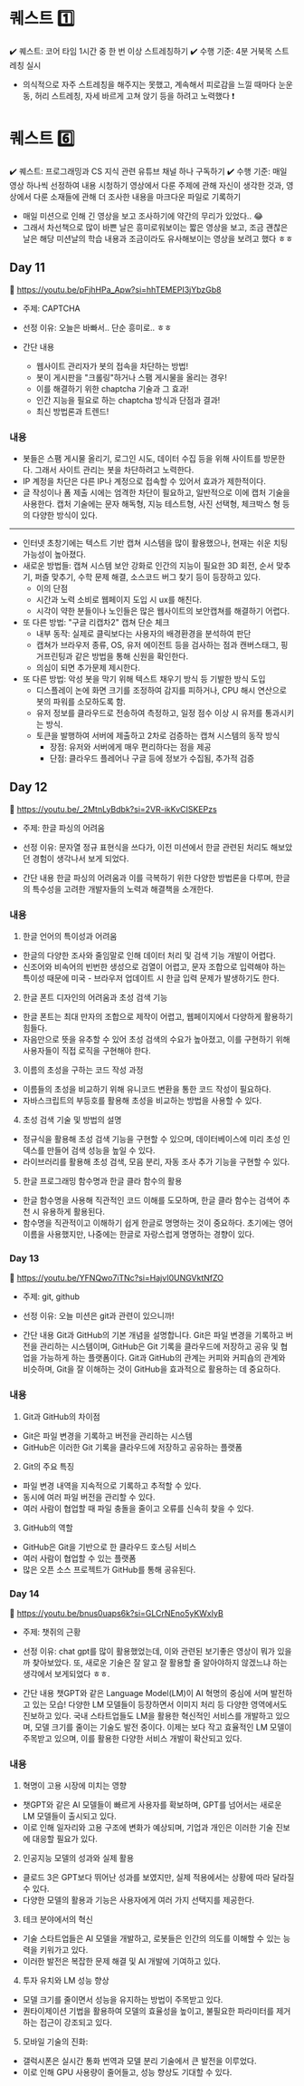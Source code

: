 # 퀘스트 1️⃣
✔️ 퀘스트: 코어 타임 1시간 중 한 번 이상 스트레칭하기
✔️ 수행 기준: 4분 거북목 스트레칭 실시

- 의식적으로 자주 스트레칭을 해주지는 못했고, 계속해서 피로감을 느낄 때마다 눈운동, 허리 스트레칭, 자세 바르게 고쳐 앉기 등을 하려고 노력했다 ❗️



# 퀘스트 6️⃣

✔️ 퀘스트: 프로그래밍과 CS 지식 관련 유튜브 채널 하나 구독하기
✔️ 수행 기준: 매일 영상 하나씩 선정하여 내용 시청하기
영상에서 다룬 주제에 관해 자신이 생각한 것과, 영상에서 다룬 소재들에 관해 더 조사한 내용을 마크다운 파일로 기록하기

- 매일 미션으로 인해 긴 영상을 보고 조사하기에 약간의 무리가 있었다.. 😂
- 그래서 차선책으로 많이 바쁜 날은 흥미로워보이는 짧은 영상을 보고, 조금 괜찮은 날은 해당 미션날의 학습 내용과 조금이라도 유사해보이는 영상을 보려고 했다 ㅎㅎ 


## Day 11
🔗 https://youtu.be/pFjhHPa_Apw?si=hhTEMEPI3jYbzGb8
- 주제: CAPTCHA
- 선정 이유: 오늘은 바빠서.. 단순 흥미로.. ㅎㅎ

- 간단 내용
    - 웹사이트 관리자가 봇의 접속을 차단하는 방법!
    - 봇이 게시판을 "크롤링"하거나 스팸 게시물을 올리는 경우!
    - 이를 해결하기 위한 chaptcha 기술과 그 효과!
    - 인간 지능을 필요로 하는 chaptcha 방식과 단점과 결과!
    - 최신 방법론과 트렌드!

### 내용
- 봇들은 스팸 게시물 올리기, 로그인 시도, 데이터 수집 등을 위해 사이트를 방문한다. 그래서 사이트 관리는 봇을 차단하려고 노력한다.
- IP 계정을 차단은 다른 IP나 계정으로 접속할 수 있어서 효과가 제한적이다.
- 글 작성이나 폼 제출 시에는 엄격한 차단이 필요하고, 일반적으로 이에 캡처 기술을 사용한다. 캡처 기술에는 문자 해독형, 지능 테스트형, 사진 선택형, 체크박스 형 등의 다양한 방식이 있다.
---
- 인터넷 초창기에는 텍스트 기반 캡쳐 시스템을 많이 활용했으나, 현재는 쉬운 치팅 가능성이 높아졌다.
- 새로운 방법들: 캡쳐 시스템 보안 강화로 인간의 지능이 필요한 3D 회전, 순서 맞추기, 퍼즐 맞추기, 수학 문제 해결, 소스코드 버그 찾기 등이 등장하고 있다.
    - 이의 단점
    - 시간과 노력 소비로 웹페이지 도입 시 ux를 해친다.
    - 시각이 약한 분들이나 노인들은 많은 웹사이트의 보안캡쳐를 해결하기 어렵다.
- 또 다른 방법: "구글 리캡차2" 캡쳐 단순 체크
    - 내부 동작: 실제로 클릭보다는 사용자의 배경환경을 분석하여 판단
    - 캡쳐가 브라우저 종류, OS, 유저 에이전트 등을 검사하는 점과 캔버스태그, 핑거프린팅과 같은 방법을 통해 신원을 확인한다.
    - 의심이 되면 추가문제 제시한다.
- 또 다른 방법: 악성 봇을 막기 위해 텍스트 채우기 방식 등 기발한 방식 도입
    - 디스플레이 논에 화면 크기를 조정하여 감지를 피하거나, CPU 해시 연산으로 봇의 파워를 소모하도록 함.
    - 유저 정보를 클라우드로 전송하여 측정하고, 일정 점수 이상 시 유저를 통과시키는 방식.
    - 토큰을 발행하여 서버에 제출하고 2차로 검증하는 캡쳐 시스템의 동작 방식
        - 장점: 유저와 서버에게 매우 편리하다는 점을 제공
        - 단점: 클라우드 플레어나 구글 등에 정보가 수집됨, 추가적 검증
        

## Day 12
🔗 https://youtu.be/_2MtnLyBdbk?si=2VR-ikKvCISKEPzs
- 주제: 한글 파싱의 어려움
- 선정 이유: 문자열 정규 표현식을 쓰다가, 이전 미션에서 한글 관련된 처리도 해보았던 경험이 생각나서 보게 되었다.

- 간단 내용
한글 파싱의 어려움과 이를 극복하기 위한 다양한 방법론을 다루며, 한글의 특수성을 고려한 개발자들의 노력과 해결책을 소개한다.

### 내용
1. 한글 언어의 특이성과 어려움
- 한글의 다양한 조사와 줄임말로 인해 데이터 처리 및 검색 기능 개발이 어렵다.
- 신조어와 비속어의 빈번한 생성으로 검열이 어렵고, 문자 조합으로 입력해야 하는 특이성 때문에 미국 - 브라우저 업데이트 시 한글 입력 문제가 발생하기도 한다.
2. 한글 폰트 디자인의 어려움과 초성 검색 기능
- 한글 폰트는 최대 만자의 조합으로 제작이 어렵고, 웹페이지에서 다양하게 활용하기 힘들다.
- 자음만으로 뜻을 유추할 수 있어 초성 검색의 수요가 높아졌고, 이를 구현하기 위해 사용자들이 직접 로직을 구현해야 한다.
3. 이름의 초성을 구하는 코드 작성 과정
- 이름들의 초성을 비교하기 위해 유니코드 변환을 통한 코드 작성이 필요하다.
- 자바스크립트의 부등호를 활용해 초성을 비교하는 방법을 사용할 수 있다.
4. 초성 검색 기술 및 방법의 설명
- 정규식을 활용해 초성 검색 기능을 구현할 수 있으며, 데이터베이스에 미리 초성 인덱스를 만들어 검색 성능을 높일 수 있다.
- 라이브러리를 활용해 초성 검색, 모음 분리, 자동 조사 추가 기능을 구현할 수 있다.
5. 한글 프로그래밍 함수명과 한글 클라 함수의 활용
- 한글 함수명을 사용해 직관적인 코드 이해를 도모하며, 한글 클라 함수는 검색어 추천 시 유용하게 활용된다.
- 함수명을 직관적이고 이해하기 쉽게 한글로 명명하는 것이 중요하다. 초기에는 영어 이름을 사용했지만, 나중에는 한글로 자랑스럽게 명명하는 경향이 있다.


### Day 13
🔗 https://youtu.be/YFNQwo7iTNc?si=HajvI0UNGVktNfZO
- 주제: git, github
- 선정 이유: 오늘 미션은 git과 관련이 있으니까!

- 간단 내용
Git과 GitHub의 기본 개념을 설명합니다. Git은 파일 변경을 기록하고 버전을 관리하는 시스템이며, GitHub은 Git 기록을 클라우드에 저장하고 공유 및 협업을 가능하게 하는 플랫폼이다. Git과 GitHub의 관계는 커피와 커피숍의 관계와 비슷하며, Git을 잘 이해하는 것이 GitHub을 효과적으로 활용하는 데 중요하다.

### 내용
1. Git과 GitHub의 차이점
- Git은 파일 변경을 기록하고 버전을 관리하는 시스템
- GitHub은 이러한 Git 기록을 클라우드에 저장하고 공유하는 플랫폼
2. Git의 주요 특징
- 파일 변경 내역을 지속적으로 기록하고 추적할 수 있다.
- 동시에 여러 파일 버전을 관리할 수 있다.
- 여러 사람이 협업할 때 파일 충돌을 줄이고 오류를 신속히 찾을 수 있다.
3. GitHub의 역할
- GitHub은 Git을 기반으로 한 클라우드 호스팅 서비스
- 여러 사람이 협업할 수 있는 플랫폼
- 많은 오픈 소스 프로젝트가 GitHub를 통해 공유된다.


### Day 14
🔗 https://youtu.be/bnus0uaps6k?si=GLCrNEno5yKWxIyB
- 주제: 챗쥐의 근황
- 선정 이유: chat gpt를 많이 활용했었는데, 이와 관련된 보기좋은 영상이 뭐가 있을까 찾아보았다. 또, 새로운 기술은 잘 알고 잘 활용할 줄 알아야하지 않겠느냐 하는 생각에서 보게되었다 ㅎㅎ.

- 간단 내용
챗GPT와 같은 Language Model(LM)이 AI 혁명의 중심에 서며 발전하고 있는 모습! 다양한 LM 모델들이 등장하면서 이미지 처리 등 다양한 영역에서도 진보하고 있다. 국내 스타트업들도 LM을 활용한 혁신적인 서비스를 개발하고 있으며, 모델 크기를 줄이는 기술도 발전 중이다. 이제는 보다 작고 효율적인 LM 모델이 주목받고 있으며, 이를 활용한 다양한 서비스 개발이 확산되고 있다.

### 내용
1. 혁명이 고용 시장에 미치는 영향
- 챗GPT와 같은 AI 모델들이 빠르게 사용자를 확보하며, GPT를 넘어서는 새로운 LM 모델들이 출시되고 있다. 
- 이로 인해 일자리와 고용 구조에 변화가 예상되며, 기업과 개인은 이러한 기술 진보에 대응할 필요가 있다.
2. 인공지능 모델의 성과와 실제 활용
- 클로드 3은 GPT보다 뛰어난 성과를 보였지만, 실제 적용에서는 상황에 따라 달라질 수 있다.
- 다양한 모델의 활용과 기능은 사용자에게 여러 가지 선택지를 제공한다.
3. 테크 분야에서의 혁신
- 기술 스타트업들은 AI 모델을 개발하고, 로봇들은 인간의 의도를 이해할 수 있는 능력을 키워가고 있다. 
- 이러한 발전은 복잡한 문제 해결 및 AI 개발에 기여하고 있다.
4. 투자 유치와 LM 성능 향상
- 모델 크기를 줄이면서 성능을 유지하는 방법이 주목받고 있다. 
- 퀀타이제이션 기법을 활용하여 모델의 효율성을 높이고, 불필요한 파라미터를 제거하는 접근이 강조되고 있다.
5. 모바일 기술의 진화:
- 갤럭시폰은 실시간 통화 번역과 모델 분리 기술에서 큰 발전을 이루었다. 
- 이로 인해 GPU 사용량이 줄어들고, 성능 향상도 기대할 수 있다.
